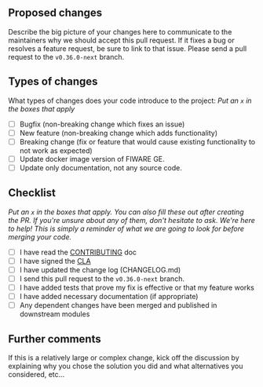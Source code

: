 ## Proposed changes

Describe the big picture of your changes here to communicate to the maintainers why we should accept this pull request.
If it fixes a bug or resolves a feature request, be sure to link to that issue. Please send a pull request to
the `v0.36.0-next` branch.

## Types of changes

What types of changes does your code introduce to the project: _Put an `x` in the boxes that apply_

-   [ ] Bugfix (non-breaking change which fixes an issue)
-   [ ] New feature (non-breaking change which adds functionality)
-   [ ] Breaking change (fix or feature that would cause existing functionality to not work as expected)
-   [ ] Update docker image version of FIWARE GE.
-   [ ] Update only documentation, not any source code.

## Checklist

_Put an `x` in the boxes that apply. You can also fill these out after creating the PR. If you're unsure about any of
them, don't hesitate to ask. We're here to help! This is simply a reminder of what we are going to look for before
merging your code._

-   [ ] I have read the [CONTRIBUTING](https://github.com/lets-fiware/FIWARE-Big-Bang/blob/main/CONTRIBUTING.md) doc
-   [ ] I have signed the [CLA](https://github.com/lets-fiware/FIWARE-Big-Bang/blob/main/FIWARE-Big-Bang-individual-cla.pdf)
-   [ ] I have updated the change log (CHANGELOG.md)
-   [ ] I send this pull request to the `v0.36.0-next` branch.
-   [ ] I have added tests that prove my fix is effective or that my feature works
-   [ ] I have added necessary documentation (if appropriate)
-   [ ] Any dependent changes have been merged and published in downstream modules

## Further comments

If this is a relatively large or complex change, kick off the discussion by explaining why you chose the solution you
did and what alternatives you considered, etc...
